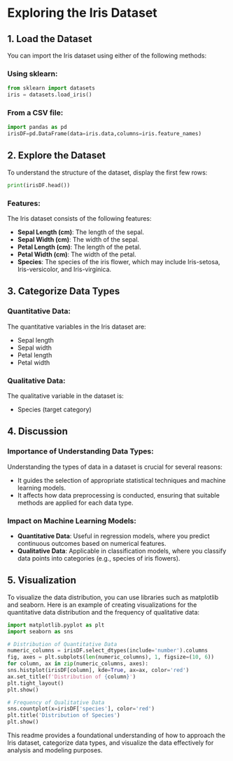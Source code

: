 # Exploring the Iris Dataset

## 1. Load the Dataset
You can import the Iris dataset using either of the following methods:

### Using sklearn:
```python
from sklearn import datasets
iris = datasets.load_iris()
```

### From a CSV file:
```python
import pandas as pd
irisDF=pd.DataFrame(data=iris.data,columns=iris.feature_names)
```

## 2. Explore the Dataset
To understand the structure of the dataset, display the first few rows:
```python
print(irisDF.head())
```

### Features:
The Iris dataset consists of the following features:
- **Sepal Length (cm)**: The length of the sepal.
- **Sepal Width (cm)**: The width of the sepal.
- **Petal Length (cm)**: The length of the petal.
- **Petal Width (cm)**: The width of the petal.
- **Species**: The species of the iris flower, which may include Iris-setosa, Iris-versicolor, and Iris-virginica.

## 3. Categorize Data Types
### Quantitative Data:
The quantitative variables in the Iris dataset are:
- Sepal length
- Sepal width
- Petal length
- Petal width

### Qualitative Data:
The qualitative variable in the dataset is:
- Species (target category)

## 4. Discussion
### Importance of Understanding Data Types:
Understanding the types of data in a dataset is crucial for several reasons:
- It guides the selection of appropriate statistical techniques and machine learning models.
- It affects how data preprocessing is conducted, ensuring that suitable methods are applied for each data type.

### Impact on Machine Learning Models:
- **Quantitative Data**: Useful in regression models, where you predict continuous outcomes based on numerical features.
- **Qualitative Data**: Applicable in classification models, where you classify data points into categories (e.g., species of iris flowers).

## 5. Visualization
To visualize the data distribution, you can use libraries such as matplotlib and seaborn. Here is an example of creating visualizations for the quantitative data distribution and the frequency of qualitative data:

```python
import matplotlib.pyplot as plt
import seaborn as sns

# Distribution of Quantitative Data
numeric_columns = irisDF.select_dtypes(include='number').columns
fig, axes = plt.subplots(len(numeric_columns), 1, figsize=(10, 6))
for column, ax in zip(numeric_columns, axes):
sns.histplot(irisDF[column], kde=True, ax=ax, color='red')
ax.set_title(f'Distribution of {column}')
plt.tight_layout()
plt.show()

# Frequency of Qualitative Data
sns.countplot(x=irisDF['species'], color='red')
plt.title('Distribution of Species')
plt.show()
```

This readme provides a foundational understanding of how to approach the Iris dataset, categorize data types, and visualize the data effectively for analysis and modeling purposes.
